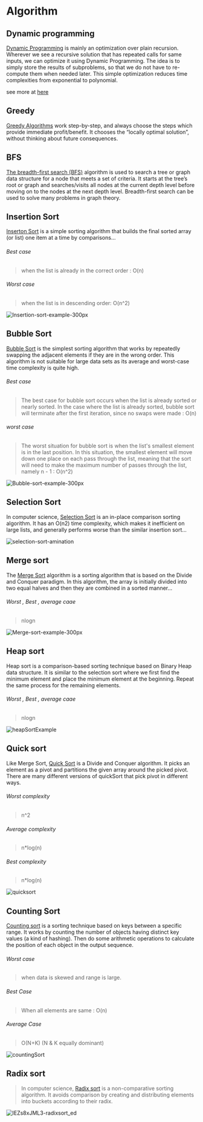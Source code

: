 # Algorithm

## Dynamic programming
[Dynamic Programming](https://www.geeksforgeeks.org/dynamic-programming/) is mainly an optimization over plain recursion. Wherever we see a recursive solution that has repeated calls for same inputs, we can optimize it using Dynamic Programming. The idea is to simply store the results of subproblems, so that we do not have to re-compute them when needed later. This simple optimization reduces time complexities from exponential to polynomial.

see more at [here](https://github.com/TheSalimi/Data-structure-and-Algorithms/tree/main/DP)

## Greedy
[Greedy Algorithms](https://www.geeksforgeeks.org/greedy-algorithms-general-structure-and-applications/) work step-by-step, and always choose the steps which provide immediate profit/benefit. It chooses the “locally optimal solution”, without thinking about future consequences.

## BFS
[The breadth-first search (BFS)](https://www.geeksforgeeks.org/breadth-first-search-or-bfs-for-a-graph/) algorithm is used to search a tree or graph data structure for a node that meets a set of criteria. It starts at the tree’s root or graph and searches/visits all nodes at the current depth level before moving on to the nodes at the next depth level. Breadth-first search can be used to solve many problems in graph theory.

## Insertion Sort
[Inserton Sort](https://www.geeksforgeeks.org/insertion-sort/) 
 is a simple sorting algorithm that builds the final sorted array (or list) one item at a time by comparisons...

###### Best case 
> when the list is already in the correct order : O(n)

###### Worst case 
> when the list is in descending order: O(n^2)

![Insertion-sort-example-300px](https://user-images.githubusercontent.com/108394058/205162632-88f31337-a2e9-480e-adee-48b8efdf5680.gif)

## Bubble Sort
[Bubble Sort](https://www.geeksforgeeks.org/bubble-sort/)
is the simplest sorting algorithm that works by repeatedly swapping the adjacent elements if they are in the wrong order. This algorithm is not suitable for large data sets as its average and worst-case time complexity is quite high.

###### Best case 
> The best case for bubble sort occurs when the list is already sorted or nearly sorted. In the case where the list is already sorted, bubble sort will terminate after the first iteration, since no swaps were made : O(n)

###### worst case
> The worst situation for bubble sort is when the list's smallest element is in the last position. In this situation, the smallest element will move down one place on each pass through the list, meaning that the sort will need to make the maximum number of passes through the list, namely n - 1 : O(n^2)

![Bubble-sort-example-300px](https://user-images.githubusercontent.com/108394058/207931294-208f5fe8-7061-489c-9836-24e2c69b292d.gif)

## Selection Sort
In computer science, [Selection Sort](https://www.geeksforgeeks.org/selection-sort/) is an in-place comparison sorting algorithm. It has an O(n2) time complexity, which makes it inefficient on large lists, and generally performs worse than the similar insertion sort...

![selection-sort-amination](https://user-images.githubusercontent.com/108394058/205165479-571f3d1e-4a6f-49e5-9704-b7a84bfb343c.gif)

## Merge sort
The [Merge Sort](https://www.geeksforgeeks.org/merge-sort/) algorithm is a sorting algorithm that is based on the Divide and Conquer paradigm. In this algorithm, the array is initially divided into two equal halves and then they are combined in a sorted manner...
###### Worst , Best , average caae
> nlogn

![Merge-sort-example-300px](https://user-images.githubusercontent.com/108394058/206577029-d01fafb6-9ee3-49cf-81d1-9671bff341cd.gif)

## Heap sort
Heap sort is a comparison-based sorting technique based on Binary Heap data structure. It is similar to the selection sort where we first find the minimum element and place the minimum element at the beginning. Repeat the same process for the remaining elements.
###### Worst , Best , average caae
> nlogn

![heapSortExample](https://user-images.githubusercontent.com/108394058/211544603-e8327a90-cc06-4206-8e54-6a953d3b5860.gif)

## Quick sort
Like Merge Sort, [Quick Sort](https://www.geeksforgeeks.org/quick-sort/) is a Divide and Conquer algorithm. It picks an element as a pivot and partitions the given array around the picked pivot. There are many different versions of quickSort that pick pivot in different ways. 

###### Worst complexity
> n^2

###### Average complexity
> n*log(n)

###### Best complexity
> n*log(n)

![quicksort](https://user-images.githubusercontent.com/108394058/208423135-b68ef880-d2cc-43fd-af93-cfc8b923233d.gif)

## Counting Sort
 [Counting sort](https://www.geeksforgeeks.org/counting-sort/) is a sorting technique based on keys between a specific range. It works by counting the number of objects having distinct key values (a kind of hashing). Then do some arithmetic operations to calculate the position of each object in the output sequence. 

###### Worst case
> when data is skewed and range is large.

###### Best Case
> When all elements are same : O(n)

###### Average Case
> O(N+K) (N & K equally dominant)

![countingSort](https://user-images.githubusercontent.com/108394058/208434695-9b0a6f9e-d533-4ace-a012-3db4976a5ee7.gif)


## Radix sort
> In computer science, [Radix sort](https://www.geeksforgeeks.org/radix-sort/)
 is a non-comparative sorting algorithm. It avoids comparison by creating and distributing elements into buckets according to their radix.

![IEZs8xJML3-radixsort_ed](https://user-images.githubusercontent.com/108394058/207691756-3ed33651-0400-440b-a993-d4b4c1554696.png)
